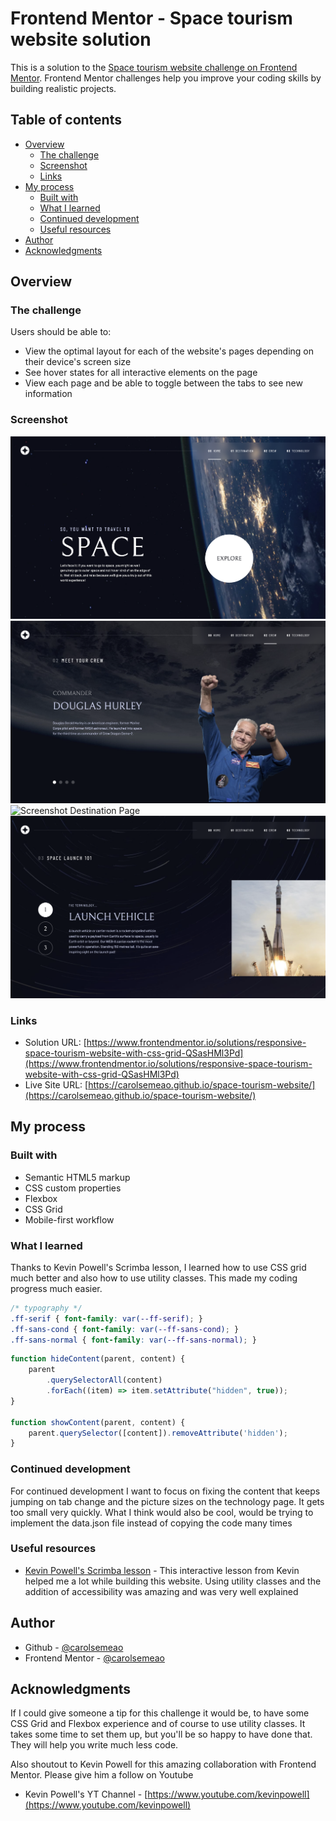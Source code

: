 # Frontend Mentor - Space tourism website solution

This is a solution to the [Space tourism website challenge on Frontend Mentor](https://www.frontendmentor.io/challenges/space-tourism-multipage-website-gRWj1URZ3). Frontend Mentor challenges help you improve your coding skills by building realistic projects. 

## Table of contents

- [Overview](#overview)
  - [The challenge](#the-challenge)
  - [Screenshot](#screenshot)
  - [Links](#links)
- [My process](#my-process)
  - [Built with](#built-with)
  - [What I learned](#what-i-learned)
  - [Continued development](#continued-development)
  - [Useful resources](#useful-resources)
- [Author](#author)
- [Acknowledgments](#acknowledgments)


## Overview

### The challenge

Users should be able to:

- View the optimal layout for each of the website's pages depending on their device's screen size
- See hover states for all interactive elements on the page
- View each page and be able to toggle between the tabs to see new information

### Screenshot

![Screenshot Homepage](assets/screenshots/screenshot-index.png)
![Screenshot Crew Page](assets/screenshots/screenshot-crew.png)
![Screenshot Destination Page](assets/screenshots/screenshot-destination.png)
![Screenshot Technology Page](assets/screenshots/screenshot-technology.png)



### Links

- Solution URL: [https://www.frontendmentor.io/solutions/responsive-space-tourism-website-with-css-grid-QSasHMl3Pd](https://www.frontendmentor.io/solutions/responsive-space-tourism-website-with-css-grid-QSasHMl3Pd)
- Live Site URL: [https://carolsemeao.github.io/space-tourism-website/](https://carolsemeao.github.io/space-tourism-website/)

## My process

### Built with

- Semantic HTML5 markup
- CSS custom properties
- Flexbox
- CSS Grid
- Mobile-first workflow


### What I learned

Thanks to Kevin Powell's Scrimba lesson, I learned how to use CSS grid much better and also how to use utility classes. This made my coding progress much easier.

```css
/* typography */
.ff-serif { font-family: var(--ff-serif); }
.ff-sans-cond { font-family: var(--ff-sans-cond); }
.ff-sans-normal { font-family: var(--ff-sans-normal); }
```
```js
function hideContent(parent, content) {
    parent
        .querySelectorAll(content)
        .forEach((item) => item.setAttribute("hidden", true));
}

function showContent(parent, content) {
    parent.querySelector([content]).removeAttribute('hidden');
}
```

### Continued development

For continued development I want to focus on fixing the content that keeps jumping on tab change and the picture sizes on the technology page. It gets too small very quickly. What I think would also be cool, would be trying to implement the data.json file instead of copying the code many times

### Useful resources

- [Kevin Powell's Scrimba lesson](https://scrimba.com/learn/spacetravel) - This interactive lesson from Kevin helped me a lot while building this website. Using utility classes and the addition of accessibility was amazing and was very well explained

## Author
- Github - [@carolsemeao](https://github.com/carolsemeao)
- Frontend Mentor - [@carolsemeao](https://www.frontendmentor.io/profile/carolsemeao)


## Acknowledgments

If I could give someone a tip for this challenge it would be, to have some CSS Grid and Flexbox experience and of course to use utility classes. It takes some time to set them up, but you'll be so happy to have done that. They will help you write much less code.

Also shoutout to Kevin Powell for this amazing collaboration with Frontend Mentor. Please give him a follow on Youtube
- Kevin Powell's YT Channel - [https://www.youtube.com/kevinpowell](https://www.youtube.com/kevinpowell)
